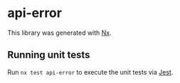 # api-error

This library was generated with [Nx](https://nx.dev).

## Running unit tests

Run `nx test api-error` to execute the unit tests via [Jest](https://jestjs.io).

